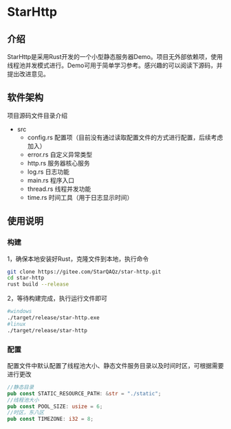 # StarHttp

## 介绍

StarHttp是采用Rust开发的一个小型静态服务器Demo。项目无外部依赖项，使用线程池并发模式进行。Demo可用于简单学习参考。感兴趣的可以阅读下源码，并提出改进意见。

## 软件架构

项目源码文件目录介绍

- src
  - config.rs 配置项（目前没有通过读取配置文件的方式进行配置，后续考虑加入）
  - error.rs 自定义异常类型
  - http.rs 服务器核心服务
  - log.rs 日志功能
  - main.rs 程序入口
  - thread.rs 线程并发功能
  - time.rs 时间工具（用于日志显示时间）

## 使用说明

### 构建

1，确保本地安装好Rust，克隆文件到本地，执行命令

```bash
git clone https://gitee.com/StarQAQz/star-http.git
cd star-http
rust build --release
```

2，等待构建完成，执行运行文件即可

```bash
#windows
./target/release/star-http.exe
#linux
./target/release/star-http
```

### 配置

配置文件中默认配置了线程池大小、静态文件服务目录以及时间时区，可根据需要进行更改

```rust
//静态目录
pub const STATIC_RESOURCE_PATH: &str = "./static";
//线程池大小
pub const POOL_SIZE: usize = 6;
//时区，东八区
pub const TIMEZONE: i32 = 8;
```

